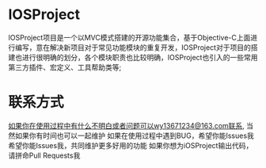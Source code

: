 # IOSProject
IOSProject项目是一个以MVC模式搭建的开源功能集合，基于Objective-C上面进行编写，意在解决新项目对于常见功能模块的重复开发，IOSProject对于项目的搭建也进行很明确的划分，各个模块职责也比较明确，IOSProject也引入的一些常用第三方插件、宏定义、工具帮助类等;
# 联系方式

如果你在使用过程中有什么不明白或者问题可以wy13671234@163.com联系, 当然如果你有时间也可以一起维护
如果在使用过程中遇到BUG，希望你能Issues我
希望你能Issues我，共同维护更多好用的功能
如果你想为iOSProject输出代码，请拼命Pull Requests我
